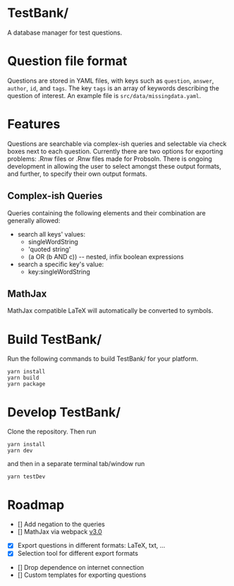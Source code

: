 # TestBank/

  A database manager for test questions.


# Question file format

  Questions are stored in YAML files, with keys such as `question`, `answer`, `author`, `id`, and `tags`.  The key `tags` is an array of keywords describing the question of interest.  An example file is `src/data/missingdata.yaml`.


# Features

  Questions are searchable via complex-ish queries and selectable via check boxes next to each question.  Currently there are two options for exporting problems: .Rnw files or .Rnw files made for Probsoln.  There is ongoing development in allowing the user to select amongst these output formats, and further, to specify their own output formats.

## Complex-ish Queries

   Queries containing the following elements and their combination are generally allowed:
   * search all keys' values:
     * singleWordString
     * 'quoted string'
     * (a OR (b AND c)) -- nested, infix boolean expressions
   * search a specific key's value:
     * key:singleWordString

## MathJax

   MathJax compatible LaTeX will automatically be converted to symbols.
   

# Build TestBank/

  Run the following commands to build TestBank/ for your platform.

  ```
  yarn install
  yarn build
  yarn package
  ```

# Develop TestBank/

  Clone the repository.  Then run

  ```
  yarn install
  yarn dev
  ```

  and then in a separate terminal tab/window run

  ```
  yarn testDev
  ```

# Roadmap
  - [] Add negation to the queries
  - [] MathJax via webpack [v3.0](https://github.com/mathjax/MathJax/issues/1629)
  - [x] Export questions in different formats: LaTeX, txt, ...
  - [x] Selection tool for different export formats
  - [] Drop dependence on internet connection
  - [] Custom templates for exporting questions